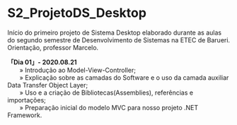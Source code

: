 # S2_ProjetoDS_Desktop
Início do primeiro projeto de Sistema Desktop elaborado durante as aulas do segundo semestre de Desenvolvimento de Sistemas na ETEC de Barueri. <br>
Orientação, professor Marcelo.

__「Dia 01」- 2020.08.21__  <br>
&nbsp;&nbsp;&nbsp;&nbsp;&nbsp;&nbsp; » Introdução ao Model-View-Controller; <br>
&nbsp;&nbsp;&nbsp;&nbsp;&nbsp;&nbsp; » Explicação sobre as camadas do Software e o uso da camada auxiliar Data Transfer Object Layer; <br>
&nbsp;&nbsp;&nbsp;&nbsp;&nbsp;&nbsp; » Uso e a criação de Bibliotecas(Assemblies), referências e importações; <br>
&nbsp;&nbsp;&nbsp;&nbsp;&nbsp;&nbsp; » Preparação inicial do modelo MVC para nosso projeto .NET Framework.
